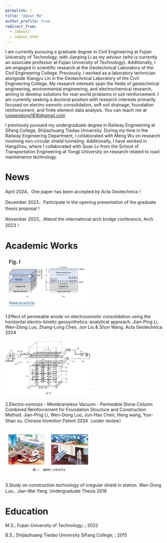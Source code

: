 ```yaml
---
permalink: /
title: "About Me"
author_profile: true
redirect_from: 
  - /about/
  - /about.html
---
```


I am currently pursuing a graduate degree in Civil Engineering at Fujian University of Technology, with Jianping Li as my advisor (who is currently an associate professor at Fujian University of Technology). Additionally, I am engaged in scientific research at the Geotechnical Laboratory of the Civil Engineering College. Previously, I worked as a laboratory technician alongside Xiangyu Lin in the Geotechnical Laboratory of the Civil Engineering College. My research interests span the fields of geotechnical engineering, environmental engineering, and electrochemical research, aiming to develop solutions for real-world problems in soil reinforcement. I am currently seeking a doctoral position with research interests primarily focused on electro-osmotic consolidation, soft soil drainage, foundation reinforcement, and finite element data analysis. You can reach me at luowendong1816@gmail.com

I previously pursued my undergraduate degree in Railway Engineering at Sifang College, Shijiazhuang Tiedao University. During my time in the Railway Engineering Department, I collaborated with Meng Wu on research involving non-circular shield tunneling. Additionally, I have worked in Hangzhou, where I collaborated with Quan Lv from the School of Transportation Engineering at Tongji University on research related to road maintenance technology.


News
======
April 2024，One paper has been accepted by Acta Geotechnica！

December 2023，Participate in the opening presentation of the graduate thesis proposal！

November 2023，Attend the international arch bridge conference, Arch 2023！


Academic Works
======



![image](https://raw.githubusercontent.com/WendongLuo/My-Web-Sites/master/images/work1.png)

1.Effect of permeable anode on electroosmotic consolidation using the horizontal electro-kinetic geosynthetics: analytical approach. 
 Jian-Ping Li, Wen-Dong Luo, Zhang-Long Chen, Jun Liu & Shun Wang. 
 Acta Geotechnica 2024


![image](https://raw.githubusercontent.com/WendongLuo/My-Web-Sites/master/images/work2.png)

2.Electro-osmosis - Membraneless Vacuum - Permeable Stone Column Combined Reinforcement for Foundation Structure and Construction Method. 
 Jian-Ping Li, Wen-Dong Luo, Jun-Hao Chen, Heng wang, Yun-Shan xu. 
 Chinese Invention Patent 2024（under review）





![images](https://raw.githubusercontent.com/WendongLuo/My-Web-Sites/master/images/work3.png)

3.Study on construction technology of irregular shield in station. 
 Wen-Dong Luo，Jian-Wei Yang. 
 Undergraduate Thesis 2018








                            

Education
======
M.S.; Fujian University of Technology; ; 2022

B.S.; Shijiazhuang Tiedao University SiFang College; ; 2015


